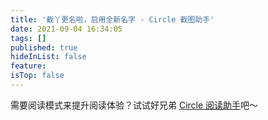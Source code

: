 ```yaml
---
title: '截丫更名啦，启用全新名字 - Circle 截图助手'
date: 2021-09-04 16:34:05
tags: []
published: true
hideInList: false
feature: 
isTop: false
---
```

需要阅读模式来提升阅读体验？试试好兄弟 [Circle 阅读助手](http://circlereader.com/)吧～

